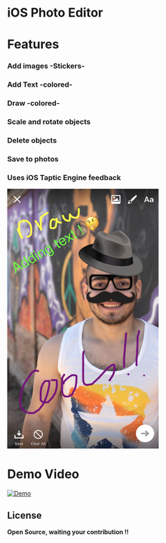 # iOS Photo Editor

# Features
### Add images -Stickers-
### Add Text -colored- 
### Draw -colored-
### Scale and rotate objects 
### Delete objects 
### Save to photos 
### Uses iOS Taptic Engine feedback 


<img src="screenshot.PNG" width="350" height="600" />

# Demo Video 
[![Demo](https://img.youtube.com/vi/9VeIl9i30dI/0.jpg)](https://youtu.be/9VeIl9i30dI)


License
----
**Open Source, waiting your contribution !!**
